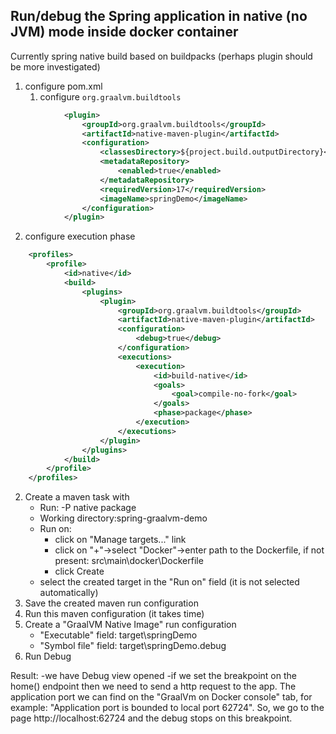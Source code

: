 <h2>Run/debug the Spring application in native (no JVM) mode inside docker container</h2>
Currently spring native build based on buildpacks (perhaps plugin should be more investigated)

1. configure pom.xml
   1. configure `org.graalvm.buildtools`
```xml
            <plugin>
                <groupId>org.graalvm.buildtools</groupId>
                <artifactId>native-maven-plugin</artifactId>
                <configuration>
                    <classesDirectory>${project.build.outputDirectory}</classesDirectory>
                    <metadataRepository>
                        <enabled>true</enabled>
                    </metadataRepository>
                    <requiredVersion>17</requiredVersion>
                    <imageName>springDemo</imageName>
                </configuration>
            </plugin>
```
   2. configure execution phase
```xml
    <profiles>
        <profile>
            <id>native</id>
            <build>
                <plugins>
                    <plugin>
                        <groupId>org.graalvm.buildtools</groupId>
                        <artifactId>native-maven-plugin</artifactId>
                        <configuration>
                            <debug>true</debug>
                        </configuration>
                        <executions>
                            <execution>
                                <id>build-native</id>
                                <goals>
                                    <goal>compile-no-fork</goal>
                                </goals>
                                <phase>package</phase>
                            </execution>
                        </executions>
                    </plugin>
                </plugins>
            </build>
        </profile>
    </profiles>
```
2. Create a maven task with 
   - Run: -P native package
   - Working directory:spring-graalvm-demo
   - Run on:  
     - click on "Manage targets..." link
     - click on "+"->select "Docker"->enter path to the Dockerfile, if not present: src\main\docker\Dockerfile
     - click Create 
   - select the created target in the "Run on" field (it is not selected automatically)
3. Save the created maven run configuration
4. Run this maven configuration (it takes time)
5. Create a "GraalVM Native Image" run configuration
   - "Executable" field: target\springDemo
   -  "Symbol file" field: target\springDemo.debug
6. Run Debug   

Result: 
-we have Debug view opened
-if we set the breakpoint on the home() endpoint then we need to send a http request to the app. The application port we can find on the "GraalVm on Docker console" tab, for example: "Application port  is bounded to local port 62724". So, we go to the page http://localhost:62724 and the debug stops on this breakpoint.